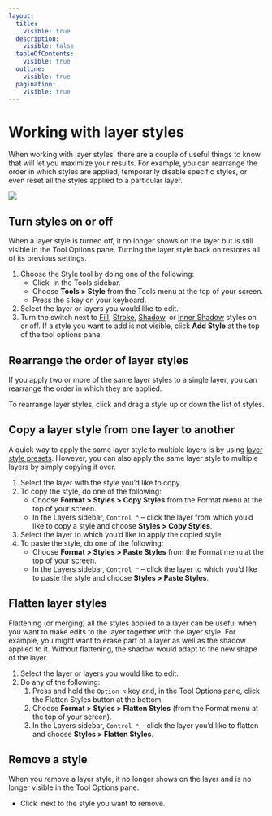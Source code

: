 ```yaml
---
layout:
  title:
    visible: true
  description:
    visible: false
  tableOfContents:
    visible: true
  outline:
    visible: true
  pagination:
    visible: true
---
```


# Working with layer styles

When working with layer styles, there are a couple of useful things to know that will let you maximize your results. For example, you can rearrange the order in which styles are applied, temporarily disable specific styles, or even reset all the styles applied to a particular layer.

![](https://help.pixelmator.com/pixelmator-pro/3.5/assets/English/1652430391000.png)

## Turn styles on or off

When a layer style is turned off, it no longer shows on the layer but is still visible in the Tool Options pane. Turning the layer style back on restores all of its previous settings.

1. Choose the Style tool by doing one of the following:
   * Click <img src="https://help.pixelmator.com/pixelmator-pro/3.5/assets/English/1576511015000.png" alt="" data-size="line"> in the Tools sidebar.
   * Choose **Tools > Style** from the Tools menu at the top of your screen.
   * Press the `S` key on your keyboard.
2. Select the layer or layers you would like to edit.
3. Turn the switch next to [Fill](fill-a-layer-with-a-color-or-gradient.md), [Stroke](add-an-outline-around-a-layer.md), [Shadow](add-a-drop-shadow-to-a-layer.md), or [Inner Shadow](add-an-inner-shadow-to-a-layer.md) styles on or off. If a style you want to add is not visible, click **Add Style** at the top of the tool options pane.

## Rearrange the order of layer styles

If you apply two or more of the same layer styles to a single layer, you can rearrange the order in which they are applied.

To rearrange layer styles, click and drag a style up or down the list of styles.

## Copy a layer style from one layer to another

A quick way to apply the same layer style to multiple layers is by using [layer style presets](https://www.pixelmator.com/support/guide/pixelmator-pro/916). However, you can also apply the same layer style to multiple layers by simply copying it over.

1. Select the layer with the style you’d like to copy.
2. To copy the style, do one of the following:
   * Choose **Format > Styles > Copy Styles** from the Format menu at the top of your screen.
   * In the Layers sidebar, `Control ⌃` – click the layer from which you’d like to copy a style and choose **Styles > Copy Styles**.
3. Select the layer to which you’d like to apply the copied style.
4. To paste the style, do one of the following:
   * Choose **Format > Styles > Paste Styles** from the Format menu at the top of your screen.
   * In the Layers sidebar, `Control ⌃` – click the layer to which you’d like to paste the style and choose **Styles > Paste Styles**.

## Flatten layer styles

Flattening (or merging) all the styles applied to a layer can be useful when you want to make edits to the layer together with the layer style. For example, you might want to erase part of a layer as well as the shadow applied to it. Without flattening, the shadow would adapt to the new shape of the layer.

1. Select the layer or layers you would like to edit.
2. Do any of the following:&#x20;
   1. Press and hold the `Option ⌥` key and, in the Tool Options pane, click the Flatten Styles button at the bottom.
   2. Choose **Format > Styles > Flatten Styles** (from the Format menu at the top of your screen).
   3. In the Layers sidebar, `Control ⌃` – click the layer you’d like to flatten and choose **Styles > Flatten Styles**.

## Remove a style

When you remove a layer style, it no longer shows on the layer and is no longer visible in the Tool Options pane.

* Click <img src="https://help.pixelmator.com/pixelmator-pro/3.5/assets/English/1604317638000.png" alt="" data-size="line"> next to the style you want to remove.
